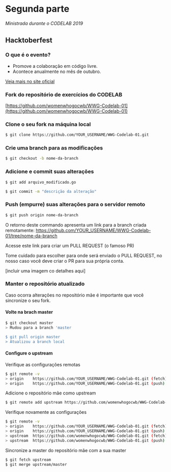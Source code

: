 # Segunda parte
###### Ministrada durante o CODELAB 2019

## Hacktoberfest

### O que é o evento?

- Promove a colaboração em código livre. 
- Acontece anualmente no mês de outubro.

[Veja mais no site oficial](https://hacktoberfest.digitalocean.com)

### Fork do repositório de exercícios do CODELAB

[https://github.com/womenwhogocwb/WWG-Codelab-01](https://github.com/womenwhogocwb/WWG-Codelab-01)

### Clone o seu fork na máquina local

```bash
$ git clone https://github.com/YOUR_USERNAME/WWG-Codelab-01.git
```

### Crie uma branch para as modificações

```bash
$ git checkout -b nome-da-branch
```

### Adicione e commit suas alterações

```bash
$ git add arquivo_modificado.go

$ git commit -m "descrição da alteração"
```

### Push (empurre) suas alterações para o servidor remoto

```bash
$ git push origin nome-da-branch
```

O retorno deste commando apresenta um link para a branch criada remotamente:
https://github.com/YOUR_USERNAME/WWG-Codelab-01/tree/nome-da-branch

Acesse este link para criar um PULL REQUEST (o famoso PR)

Tome cuidado para escolher para onde será enviado o PULL REQUEST, no nosso caso você deve criar o PR para sua própria conta.

[incluir uma imagem co detalhes aqui]

### Manter o repositório atualizado

Caso ocorra alterações no repositório mãe é importante que você sincronize o seu fork.

#### Volte na brach master

```bash
$ git checkout master
> Mudou para a branch 'master

$ git pull origin master
> Atualizou a branch local
```

#### Configure o upstream

Verifique as configurações remotas
```bash
$ git remote -v
> origin    https://github.com/YOUR_USERNAME/WWG-Codelab-01.git (fetch)
> origin    https://github.com/YOUR_USERNAME/WWG-Codelab-01.git (push)
```

Adicione o repositório mãe como upstream
```bash
$ git remote add upstream https://github.com/womenwhogocwb/WWG-Codelab-01.git
```

Verifique novamente as configurações
```bash
$ git remote -v
> origin    https://github.com/YOUR_USERNAME/WWG-Codelab-01.git (fetch)
> origin    https://github.com/YOUR_USERNAME/WWG-Codelab-01.git (push)
> upstream  https://github.com/womenwhogocwb/WWG-Codelab-01.git (fetch)
> upstream  https://github.com/womenwhogocwb/WWG-Codelab-01.git (push)
```

Sincronize a master do repositório mãe com a sua master
```bash
$ git fetch upstream
$ git merge upstream/master
```

